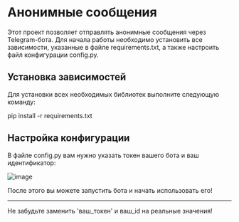 # Анонимные сообщения

Этот проект позволяет отправлять анонимные сообщения через Telegram-бота. Для начала работы необходимо установить все зависимости, указанные в файле requirements.txt, а также настроить файл конфигурации config.py.

## Установка зависимостей

Для установки всех необходимых библиотек выполните следующую команду:

pip install -r requirements.txt


## Настройка конфигурации

В файле config.py вам нужно указать токен вашего бота и ваш идентификатор:

![image](https://github.com/user-attachments/assets/fe841100-d0a8-4b25-8611-5742beef8a70)

После этого вы можете запустить бота и начать использовать его!

---

Не забудьте заменить 'ваш_токен' и ваш_id на реальные значения!
